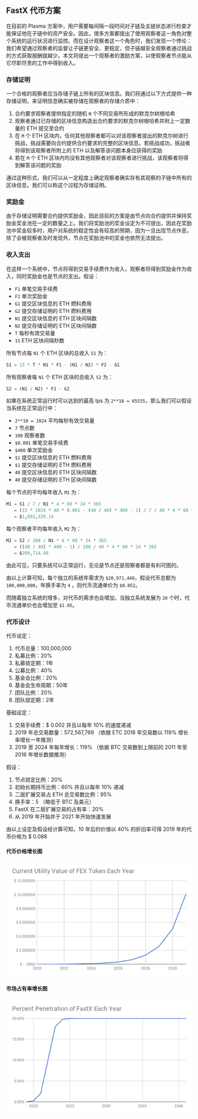 ## FastX 代币方案

在目前的 Plasma 方案中，用户需要每间隔一段时间对子链及主链状态进行检查才能保证他在子链中的资产安全。因此，很多方案都提出了使用观察者这一角色对整个系统的运行状况进行监控。而在设计观察者这一个角色时，我们发现一个悖论：我们希望通过观察者的监督让子链更安全、更稳定，但子链越安全观察者通过挑战的方式获取报酬就越少。本文将提出一个观察者的激励方案，以使观察者节点能从它尽职尽责的工作中得到收入。

### 存储证明

一个合格的观察者应当存储子链上所有的区块信息。我们将通过以下方式提供一种存储证明，来证明信息确实被存储在观察者的存储介质中：

1. 合约要求观察者提供指定的随机 `N` 个不同交易所形成的默克尔树根哈希
2. 观察者通过已存储的区块信息构造出合约要求的默克尔树根哈希并附上一定数量的 ETH 提交至合约
3. 在 `M` 个 ETH 区块内，任何其他观察者都可以对该观察者提出的默克尔树进行挑战，挑战需要向合约提供合约要求的完整的区块信息。若挑战成功，挑战者将得到该观察者所附上的 ETH 以及解答该问题本身应获得的奖励
4. 若在 `M` 个 ETH 区块内均没有其他观察者对该观察者进行挑战，该观察者将得到解答该问题的奖励

通过这种形式，我们可以从一定程度上确定观察者确实存有其观察的子链中所有的区块信息。我们可以称这个过程为存储证明。

### 奖励金

由于存储证明需要合约提供奖励金，因此目前的方案是由节点向合约提供并保持奖励金奖金池在一定的数量之上。我们将奖励池的奖金设定为不可提出，因此在奖励池中奖金较多时，用户对系统的稳定性会有较高的预期，因为一旦出现节点作恶，除了会被观察者及时发现外，节点在奖励池中的奖金也依然无法提出。

### 收入支出

在这样一个系统中，节点将得到交易手续费作为收入，观察者将得到奖励金作为收入，同时奖励金也是节点的支出。假设：

- `F1` 单笔交易手续费
- `F2` 单次奖励金
- `G1` 提交区块信息的 ETH 燃料费用
- `G2` 提交存储证明的 ETH 燃料费用
- `N1` 提交区块信息的 ETH 区块间隔数
- `N2` 提交存储证明的 ETH 区块间隔数
- `T` 每秒有效交易量
- `15` ETH 区块间隔秒数

所有节点每 `N1` 个 ETH 区块的总收入 `S1` 为：

```sql
S1 = 15 * T * N1 * F1 - (N1 / N2) * F2 - G1
```

所有观察者每 `N1` 个 ETH 区块的总收入 `S2` 为：

```sql
S2 = (N1 / N2) * F2 - G2
```

如果在系统正常运行时可以达到的最高 tps 为 `2**16 = 65535`，那么我们可以假设当系统在正常运行中：

- `2**10 = 1024` 平均每秒有效交易量
- `7` 节点数
- `100` 观察者数
- `$0.001` 单笔交易手续费
- `$400` 单次奖励金
- `$1` 提交区块信息的 ETH 燃料费用
- `$1` 提交存储证明的 ETH 燃料费用
- `40` 提交区块信息的 ETH 区块间隔数
- `40` 提交存储证明的 ETH 区块间隔数

每个节点的平均每年收入 `M1` 为：

```sql
M1 = S1 / 7 / N1 * 4 * 60 * 24 * 365
   = (15 * 1024 * 40 * 0.001 - (40 / 40) * 400 - 1) / 7 / 40 * 4 * 60 * 24 * 365
   = $1,602,329.14
```

每个观察者平均每年收入 `M2` 为：

```sql
M2 = S2 / 100 / N1 * 4 * 60 * 24 * 365
   = ((40 / 40) * 400 - 1) / 100 / 40 * 4 * 60 * 24 * 365
   = $209,714.40
```

由此可见，只要系统可以正常运行，无论是节点还是观察者都是有利可图的。

由以上计算可知，每个独立的系统年需求为 `$20,971,440`，假设代币总额为 `100,000,000`，年换手率为 `4` ，则代币流通单价为 `$0.052`。

而随着独立系统的增多，对代币的需求也会增加，当独立系统发展为 `20` 个时，代币流通单价也会增加至 `$1.05`。

### 代币设计

代币设定：

1. 代币总量：100,000,000
2. 私募比例：20%
3. 私募锁定期：1年
4. 公募比例：40%
5. 基金会比例：20%
6. 基金会生命周期：50年
7. 团队比例：20%
8. 团队锁定期：2年

基础设定：

1. 交易手续费：$ 0.002 并且以每年 10% 的速度递减
2. 2019 年总交易数量：572,567,769 （依据 ETC 2018 年交易数以 119% 增长率增长一年推测）
3. 2019 至 2024 年每年增长：119% （依据 BTC 交易数到上限前的 2011 年至 2016 年增长数据推测）

假设：

1. 节点锁定比例：20%
2. 初始长期持币比例：60% 并且以每年 10% 递减
3. 二层扩展交易占 ETH 总交易数比例：95%
4. 换手率：5 （略低于 BTC 及美元）
5. FastX 在二层扩展交易的占有率：20%
6. 从 2019 年开始并于 2021 年开始快速发展

由以上设定及假设经计算可知，10 年后的价值以 40% 的折旧率可得 2019 年的代币价格为  $ 0.088

#### 代币价格增长图

![FEX Utility Value Each Year](https://raw.githubusercontent.com/FastXProtocol/fastx-doc/master/FastX%20%E4%BB%A3%E5%B8%81%E6%96%B9%E6%A1%88/fex_value_chart.png)


#### 市场占有率增长图

![FEX Penetration Percentage Each Year](https://raw.githubusercontent.com/FastXProtocol/fastx-doc/master/FastX%20%E4%BB%A3%E5%B8%81%E6%96%B9%E6%A1%88/fex_adoption_chart.png)
